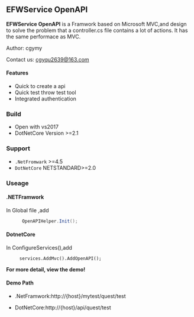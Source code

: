## EFWService OpenAPI
**EFWService OpenAPI** is a Framwork based on Microsoft MVC,and design to solve the problem that a controller.cs file contains a lot of actions. It has the same performace as MVC.

Author: cgymy  

Contact us: cgyqu2639@163.com

#### Features

* Quick to create a api
* Quick test throw test tool
* Integrated authentication

### Build

* Open with vs2017
* DotNetCore Version >=2.1

 ### Support
 * `.NetFromwark` >=4.5
 *  `DotNetCore` NETSTANDARD>=2.0

 ### Useage
 #### .NETFramwork
 In Global file ,add  
    
```C#
      OpenAPIHelper.Init();
```
#### DotnetCore
 In ConfigureServices(),add
```
     services.AddMvc().AddOpenAPI();
```

**For more detail, view the demo!**

#### Demo Path
* .NetFramwork:http://{host}/mytest/quest/test
- DotNetCore:http://{host}/api/quest/test
      
